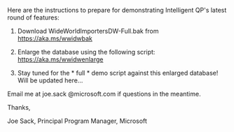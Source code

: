 Here are the instructions to prepare for demonstrating Intelligent QP's latest round of features:

1) Download WideWorldImportersDW-Full.bak from https://aka.ms/wwidwbak 

2) Enlarge the database using the following script: https://aka.ms/wwidwenlarge 

3) Stay tuned for the * full * demo script against this enlarged database! Will be updated here...

Email me at joe.sack @microsoft.com if questions in the meantime.

Thanks,

Joe Sack, Principal Program Manager, Microsoft
